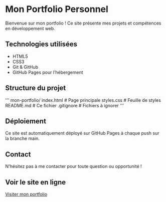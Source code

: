 # Mon Portfolio Personnel

Bienvenue sur mon portfolio ! Ce site présente mes projets et compétences
en développement web.

## Technologies utilisées

- HTML5
- CSS3
- Git & GitHub
- GitHub Pages pour l’hébergement

## Structure du projet

'''
mon-portfolio/
index.html # Page principale
styles.css # Feuille de styles
README.md # Ce fichier
.gitignore # Fichiers à ignorer
'''

## Déploiement

Ce site est automatiquement déployé sur GitHub Pages à chaque push
sur la branche main.

## Contact

N'hésitez pas à me contacter pour toute question ou opportunité !

## Voir le site en ligne
[Visiter mon portfolio](https://man2010.github.io/mon-portfolio/)
